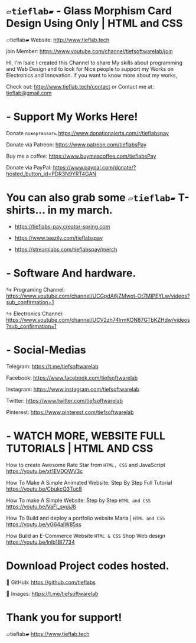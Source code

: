 # `▱tieflab▰` - Glass Morphism Card Design Using Only | HTML and CSS


▱tieflab▰ Website: http://www.tieflab.tech

join Member: https://www.youtube.com/channel/tiefsoftwarelab/join

HI, I'm Isaie I created this Channel to share My skills about 
programming and Web Design and to look for Nice people to support 
my Works on Electronics and Innovation.
If you want to know more about my works,

Check out: http://www.tieflab.tech/contact 
    or
Contact me at: tieflab@gmail.com

# - Support My Works Here!

Donate `пожертвовать` https://www.donationalerts.com/r/tieflabspay

Donate via Patreon: https://www.patreon.com/tieflabsPay

Buy me a coffee: https://www.buymeacoffee.com/tieflabsPay

Donate via PayPal: https://www.paypal.com/donate/?hosted_button_id=PDR3N9YRT4GAN

# You can also grab some `▱tieflab▰` T-shirts... in my march.

- https://tieflabs-pay.creator-spring.com

- https://www.teezily.com/tieflabspay

- https://streamlabs.com/tieflabspay/merch

# - Software And hardware.

↪️︎ Programing Channel: https://www.youtube.com/channel/UCGpdA6jZMwot-Ot7MIPEYLw/videos?sub_confirmation=1

↪️︎ Electronics Channel: https://www.youtube.com/channel/UCV2zh74lrmKON87GTbKZHdw/videos?sub_confirmation=1

# - Social-Medias

Telegram: https://t.me/tiefsoftwarelab

Facebook:  https://www.facebook.com/tiefsoftwarelab

Instagram: https://www.instagram.com/tiefsoftwarelab

Twitter:  https://www.twitter.com/tiefsoftwarelab

Pinterest: https://www.pinterest.com/tiefsoftwarelab


# - WATCH MORE, WEBSITE FULL TUTORIALS | HTML AND CSS

How to create Awesome Rate Star  from `HTML, CSS` and JavaScript
https://youtu.be/xt1EVDOWV3c

How To Make A Simple Animated Website: Step By Step Full Tutorial 
https://youtu.be/CbukcQ3Tuc8

How To make  A Simple Website:  Step by Step `HTML and CSS` 
https://youtu.be/VaFI_syujJ8

How To Build and deploy a portfolio website Maria | `HTML and CSS`
https://youtu.be/yG64aIW85ss

How  Build an E-Commerce Website  `HTML & CSS` Shop Web design 
https://youtu.be/lnlb1BI7734

# Download Project codes hosted.
🔽 GitHub: https://github.com/tieflabs

🔽 Images:  https://t.me/tiefsoftwarelab

# Thank you for support!
▱tieflab▰ https://www.tieflab.tech

